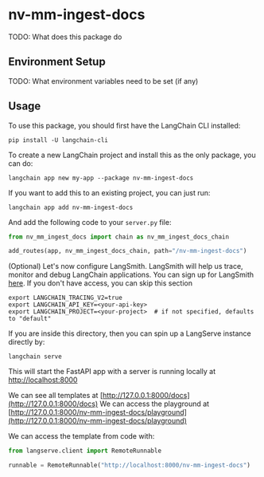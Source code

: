 # nv-mm-ingest-docs

TODO: What does this package do

## Environment Setup

TODO: What environment variables need to be set (if any)

## Usage

To use this package, you should first have the LangChain CLI installed:

```shell
pip install -U langchain-cli
```

To create a new LangChain project and install this as the only package, you can do:

```shell
langchain app new my-app --package nv-mm-ingest-docs
```

If you want to add this to an existing project, you can just run:

```shell
langchain app add nv-mm-ingest-docs
```

And add the following code to your `server.py` file:
```python
from nv_mm_ingest_docs import chain as nv_mm_ingest_docs_chain

add_routes(app, nv_mm_ingest_docs_chain, path="/nv-mm-ingest-docs")
```

(Optional) Let's now configure LangSmith. 
LangSmith will help us trace, monitor and debug LangChain applications. 
You can sign up for LangSmith [here](https://smith.langchain.com/). 
If you don't have access, you can skip this section


```shell
export LANGCHAIN_TRACING_V2=true
export LANGCHAIN_API_KEY=<your-api-key>
export LANGCHAIN_PROJECT=<your-project>  # if not specified, defaults to "default"
```

If you are inside this directory, then you can spin up a LangServe instance directly by:

```shell
langchain serve
```

This will start the FastAPI app with a server is running locally at 
[http://localhost:8000](http://localhost:8000)

We can see all templates at [http://127.0.0.1:8000/docs](http://127.0.0.1:8000/docs)
We can access the playground at [http://127.0.0.1:8000/nv-mm-ingest-docs/playground](http://127.0.0.1:8000/nv-mm-ingest-docs/playground)  

We can access the template from code with:

```python
from langserve.client import RemoteRunnable

runnable = RemoteRunnable("http://localhost:8000/nv-mm-ingest-docs")
```